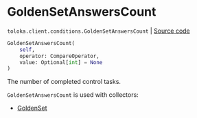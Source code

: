 # GoldenSetAnswersCount
`toloka.client.conditions.GoldenSetAnswersCount` | [Source code](https://github.com/Toloka/toloka-kit/blob/v1.0.2/src/client/conditions.py#L187)

```python
GoldenSetAnswersCount(
    self,
    operator: CompareOperator,
    value: Optional[int] = None
)
```

The number of completed control tasks.


`GoldenSetAnswersCount` is used with collectors:
- [GoldenSet](toloka.client.collectors.GoldenSet.md)

